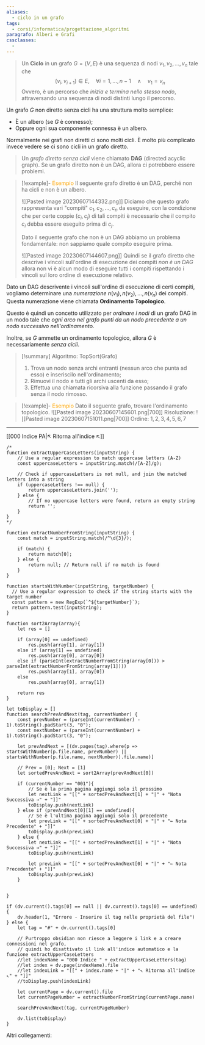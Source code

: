 ```yaml
---
aliases:
  - ciclo in un grafo
tags:
  - corsi/informatica/progettazione_algoritmi
paragrafo: Alberi e Grafi
cssclasses:
  - 
---
```

>Un **Ciclo** in un grafo $G=(V,E)$ è una sequenza di nodi $v_1,v_2,\dots, v_n$ tale che $$(v_i,v_{i+1})\in E,\quad \forall i=1,\dots,n-1\quad \land\quad v_1=v_n$$
>Ovvero, è un percorso che *inizia e termina nello stesso nodo*, attraversando una sequenza di nodi distinti lungo il percorso.

Un grafo $G$ non diretto senza cicli ha una struttura molto semplice:
- È un albero (se $G$ è connesso);
- Oppure ogni sua componente connessa è un albero.

Normalmente nei grafi non diretti ci sono molti cicli. È molto più complicato invece vedere se ci sono cicli in un grafo diretto.

>Un *grafo diretto senza cicli* viene chiamato **DAG** (directed acyclic graph). Se un grafo diretto non è un DAG, allora ci potrebbero essere problemi.

> [!example]- <font color="orange">Esempio</font>
> Il seguente grafo diretto è un DAG, perché non ha cicli e non è un albero. 
> 
> ![[Pasted image 20230607144332.png]]
> Diciamo che questo grafo rappresenta vari "compiti" $c_1,c_2,\dots,c_n$ da eseguire, con la condizione che per certe coppie ($c_i, c_j$) di tali compiti è necessario che il compito $c_i$ debba essere eseguito prima di $c_j$.
>
> Dato il seguente grafo che non è un DAG abbiamo un problema fondamentale: non sappiamo quale compito eseguire prima. 
> 
> ![[Pasted image 20230607144607.png]]
> Quindi se il grafo diretto che descrive i vincoli sull'ordine di esecuzione dei compiti *non è un DAG* allora non vi è alcun modo di eseguire tutti i compiti rispettando i vincoli sul loro ordine di esecuzione relativo.

Dato un DAG descrivente i vincoli sull'ordine di esecuzione di certi compiti, vogliamo determinare una *numerazione* $n(v_1), n(v_2),\dots,n(v_n)$ dei compiti. Questa numerazione viene chiamata **Ordinamento Topologico**.

Questo è quindi un concetto utilizzato per *ordinare i nodi* di un grafo DAG in un modo tale che *ogni arco nel grafo punti da un nodo precedente a un nodo successivo nell'ordinamento*.

Inoltre, se $G$ ammette un ordinamento topologico, allora $G$ è necessariamente *senza cicli*.

> [!summary] Algoritmo: TopSort(Grafo)
> 1. Trova un nodo senza archi entranti (nessun arco che punta ad esso) e inseriscilo nell'ordinamento;
> 2. Rimuovi il nodo e tutti gli archi uscenti da esso;
> 3. Effettua una chiamata ricorsiva alla funzione passando il grafo senza il nodo rimosso.

> [!example]- <font color="orange">Esempio</font>
> Dato il seguente grafo, trovare l'ordinamento topologico. 
> ![[Pasted image 20230607145601.png|700]]
>Risoluzione: ![[Pasted image 20230607151011.png|700]]
>Ordine: $1,2,3,4,5,6,7$

___
[[000 Indice PA|↖ Ritorna all'indice ↖]]

```dataviewjs
/*
function extractUpperCaseLetters(inputString) {
	// Use a regular expression to match uppercase letters (A-Z)
	const uppercaseLetters = inputString.match(/[A-Z]/g);
	
	// Check if uppercaseLetters is not null, and join the matched letters into a string
	if (uppercaseLetters !== null) {
		return uppercaseLetters.join('');
	} else {
	    // If no uppercase letters were found, return an empty string
	    return '';
	}
}
*/

function extractNumberFromString(inputString) {
	const match = inputString.match(/^\d{3}/);
	
	if (match) {
		return match[0];
	} else {
		return null; // Return null if no match is found
	}
}

function startsWithNumber(inputString, targetNumber) {
  // Use a regular expression to check if the string starts with the target number
  const pattern = new RegExp(`^${targetNumber}`);
  return pattern.test(inputString);
}

function sort2Array(array){
	let res = []
	
	if (array[0] == undefined)
		res.push(array[1], array[1])
	else if (array[1] == undefined)
		res.push(array[0], array[0])
	else if (parseInt(extractNumberFromString(array[0])) > parseInt(extractNumberFromString(array[1])))
		res.push(array[1], array[0])
	else
		res.push(array[0], array[1])
	
	return res
}

let toDisplay = []
function searchPrevAndNext(tag, currentNumber) {
	const prevNumber = (parseInt(currentNumber) - 1).toString().padStart(3, "0");
	const nextNumber = (parseInt(currentNumber) + 1).toString().padStart(3, "0");
	
	let prevAndNext = [(dv.pages(tag).where(p => startsWithNumber(p.file.name, prevNumber) || startsWithNumber(p.file.name, nextNumber)).file.name)]
	
	// Prev = [0]; Next = [1]
	let sortedPrevAndNext = sort2Array(prevAndNext[0])
	
	if (currentNumber == "001"){ 
		// Se è la prima pagina aggiungi solo il prossimo
		let nextLink = "[[" + sortedPrevAndNext[1] + "|" + "Nota Successiva →" + "]]"
		toDisplay.push(nextLink)
	} else if (prevAndNext[0][1] == undefined){
		// Se è l'ultima pagina aggiungi solo il precedente
		let prevLink = "[[" + sortedPrevAndNext[0] + "|" + "← Nota Precedente" + "]]"
		toDisplay.push(prevLink)
	} else {
		let nextLink = "[[" + sortedPrevAndNext[1] + "|" + "Nota Successiva →" + "]]"
		toDisplay.push(nextLink)
		
		let prevLink = "[[" + sortedPrevAndNext[0] + "|" + "← Nota Precedente" + "]]"
		toDisplay.push(prevLink)
	}
	
	
}

if (dv.current().tags[0] == null || dv.current().tags[0] == undefined){
	dv.header(1, "Errore - Inserire il tag nelle proprietà del file")
} else {
	let tag = "#" + dv.current().tags[0]

	// Purtroppo obsidian non riesce a leggere i link e a creare connessioni nel grafo,
	// quindi ho disattivato il link all'indice automatico e la funzione extractUpperCaseLetters
	//let indexName = "000 Indice " + extractUpperCaseLetters(tag)
	//let index = dv.page(indexName).file
	//let indexLink = "[[" + index.name + "|" + "↖ Ritorna all'indice ↖" + "]]"
	//toDisplay.push(indexLink)
	
	let currentPage = dv.current().file
	let currentPageNumber = extractNumberFromString(currentPage.name)
	
	searchPrevAndNext(tag, currentPageNumber)
	
	dv.list(toDisplay)
}
```

Altri collegamenti: 